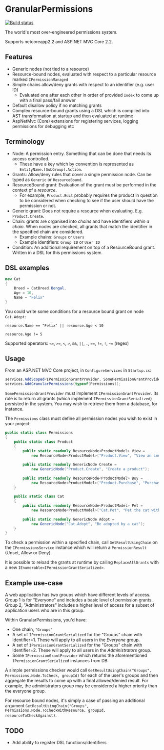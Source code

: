 # GranularPermissions

[![Build status](https://api.travis-ci.org/lol768/GranularPermissions.svg?branch=master)](https://travis-ci.org/lol768/GranularPermissions)

The world's most over-engineered permissions system.

Supports netcoreapp2.2 and ASP.NET MVC Core 2.2.

## Features

* Generic nodes (not tied to a resource)
* Resource-bound nodes, evaluated with respect to a particular resource marked `IPermissionManaged`
* Simple chains allow/deny grants with respect to an identifier (e.g. user ID)
  * Evaluated one after each other in order of provided `Index` to come up with a final pass/fail answer
* Default disallow policy if no matching grants
* Complex resource-bound grants using a DSL which is compiled into AST transformation at startup and then evaluated at runtime
* AspNetMvc (Core) extensions for registering services, logging permissions for debugging etc

## Terminology

* Node: A permission entry. Something that can be done that needs its access controlled.
  * These have a key which by convention is represented as `EntityName.[SubGroup].Action`.
* Grants: Allow/deny rules that cover a single permission node. Can be typed as `Generic` or `ResourceBound`.
* ResourceBound grant: Evaluation of the grant must be performed in the context pf a _resource_.
  * For example, `Product.Edit` probably requires the product in question to be considered when
    checking to see if the user should have the permission or not.
* Generic grant: Does not require a resource when evaluating. E.g. `Product.Create`.
* Chain: grants are organised into _chains_ and have identifiers _within a chain_. When nodes are checked, all
grants that match the identifier in the specified chain are considered.
  * Example chains: `Groups` or `Users`
  * Example identifiers: `Group ID` or `User ID`
* Condition: An additional requirement on top of a ResourceBound grant. Written in a DSL for this permissions system.

## DSL examples

```csharp
new Cat
{
    Breed = CatBreed.Bengal,
    Age = 10,
    Name = "Felix"
}
```

You could write some conditions for a resource bound grant on node `Cat.Adopt`:

`resource.Name == "Felix" || resource.Age < 10`

`resource.Age != 5`

Supported operators: `<=`, `>=`, `<`, `>`, `&&`, `||`, `.`, `==`, `!=`, `!`, `~=` (regex)

## Usage

From an ASP.NET MVC Core project, in `ConfigureServices` in `Startup.cs`:

```csharp
services.AddScoped<IPermissionGrantProvider, SomePermissionGrantProvider>();
services.AddGranularPermissions(typeof(Permissions));
```

`SomePermissionGrantProvider` must implement `IPermissionGrantProvider`. Its role is to
return all grants (which implement `IPermissionGrantSerialized`) persisted in the system.
You may wish to retrieve them from a database, for instance.

The `Permissions` class must define all permission nodes you wish to exist in your project:

```csharp
public static class Permissions
{
    public static class Product
    {
        public static readonly ResourceNode<ProductModel> View =
            new ResourceNode<ProductModel>("Product.View", "View an individual product");
        
        public static readonly GenericNode Create =
            new GenericNode("Product.Create", "Create a product");
        
        public static readonly ResourceNode<ProductModel> Buy =
            new ResourceNode<ProductModel>("Product.Purchase", "Purchase an individual product");
    }
    
    public static class Cat
    {
        public static readonly ResourceNode<ProductModel> Pet =
            new ResourceNode<ProductModel>("Cat.Pet", "Pet the cat without being bitten/scratched");
        
        public static readonly GenericNode Adopt =
            new GenericNode("Cat.Adopt", "Be adopted by a cat");
    }
}
```

To check a permission within a specified chain, call `GetResultUsingChain` on the `IPermissionsService` instance which will return a `PermissionResult` (Unset, Allow or Deny).

It is possible to reload the grants at runtime by calling `ReplaceAllGrants` with a new `IEnumerable<IPermissionGrantSerialized>`.

## Example use-case

A web application has two groups which have different levels of access. Group 1 is for "Everyone" and includes a basic level of permission grants. Group 2, "Administrators" includes a higher level of access for a subset of application users who are in this group.

Within GranularPermissions, you'd have:

* One chain, `"Groups"`
* A set of `IPermissionGrantSerialized` for the "Groups" chain with Identifier=1. These will apply to all users in the _Everyone_ group.
* A set of `IPermissionGrantSerialized` for the "Groups" chain with Identifier=2. These will apply to all users in the _Administrators_ group.
* Some `IPermissionGrantProvider` which returns the aforementioned `IPermissionGrantSerialized` instances from DB

A simple permissions checker would call `GetResultUsingChain("Groups", Permissions.Node.ToCheck, groupId)` for each of the user's groups and then aggregate the results to come up with a final allowed/denied result. For example, the administrators group may be considered a higher priority than the everyone group.

For resource bound nodes, it's simply a case of passing an additional argument `GetResultUsingChain("Groups", Permissions.Node.ToCheckWithResource, groupId, resourceToCheckAgainst)`.

## TODO

* Add ability to register DSL functions/identifiers
